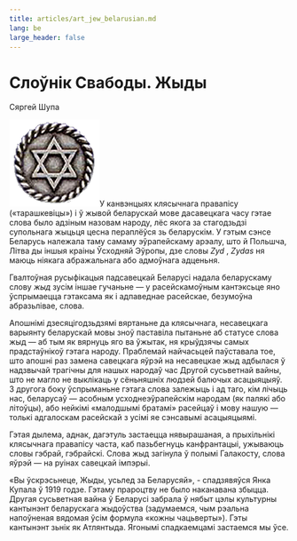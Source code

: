 ```yaml
---
title: articles/art_jew_belarusian.md 
lang: be
large_header: false
---
```



<h1 id="слоўнік-свабоды.-жыды">Слоўнік Свабоды. Жыды</h1>

Сяргей Шупа


<img src="david_star.gif" width="163" height="157" alt="David Star" />У канвэнцыях клясычнага правапісу («тарашкевіцы») і ў жывой беларускай мове дасавецкага часу гэтае слова было адзіным назовам народу, лёс якога за стагодзьдзі супольнага жыцьця цесна пераплёўся зь беларускім. У гэтым сэнсе Беларусь належала таму самаму эўрапейскаму арэалу, што й Польшча, Літва ды іншыя краіны Ўсходняй Эўропы, дзе словы  *Zyd* ,  *Zydas*  ня маюць ніякага абражальнага або адмоўнага адценьня.


Гвалтоўная русыфікацыя падсавецкай Беларусі надала беларускаму слову  *жыд*  зусім іншае гучаньне — у расейскамоўным кантэксьце яно ўспрымаецца гэтаксама як і адпаведнае расейскае, безумоўна абразьлівае, слова.


Апошнімі дзесяцігодзьдзямі вяртаньне да клясычнага, несавецкага варыянту беларускай мовы зноў паставіла пытаньне аб статусе слова жыд — аб тым як вярнуць яго ва ўжытак, ня крыўдзячы самых прадстаўнікоў гэтага народу. Праблемай найчасьцей паўставала тое, што апошні раз замена савецкага яўрэй на несавецкае жыд адбылася ў надзвычай трагічны для нашых народаў час Другой сусьветнай вайны, што не магло не выклікаць у сёньняшніх людзей балючых асацыяцыяў. З другога боку ўспрыманьне гэтага слова залежыць і ад таго, кім лічыць нас, беларусаў — асобным усходнеэўрапейскім народам (як палякі або літоўцы), або нейкімі «малодшымі братамі» расейцаў і мову нашую — толькі адгалоскам расейскай з усімі яе сэнсавымі асацыяцыямі.


Гэтая дылема, аднак, дагэтуль застаецца нявырашаная, а прыхільнікі клясычнага правапісу часта, каб пазьбегнуць канфрантацыі, ужываюць словы гэбрай, гэбрайскі. Слова жыд загінула ў полымі Галакосту, слова яўрэй — на руінах савецкай імпэрыі.


«Вы ўскрэсьнеце, Жыды, усьлед за Беларусяй», - спадзявяўся Янка Купала ў 1919 годзе. Гэтаму прароцтву не было наканавана збыцца. Другая сусьветная вайна ў Беларусі забрала ў нябыт цэлы культурны кантынэнт беларускага жыдоўства (задумаемся, чым рэальна напоўненая вядомая ўсім формула «кожны чацьверты»). Гэты кантынэнт зьнік як Атлянтыда. Ягонымі спадкаемцамі застаемся мы ўсе.


